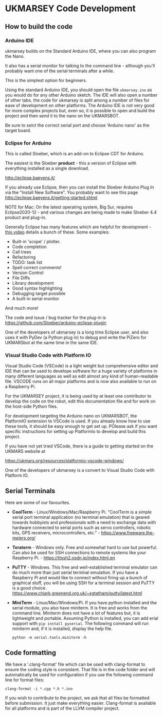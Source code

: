 # UKMARSEY Code Development

## How to build the code

### Arduino IDE

ukmarsey builds on the Standard Arduino IDE, where you can also program the Nano.

It also has a serial monitor for talking to the command line - although you'll probably want one of the serial terminals after a while.

This is the simplest option for beginners.

Using the standard Arduino IDE, you should open the file ```ukmarsey.ino``` as you would do for any other Arduino sketch. The IDE will also open a number of other tabs. the code for ukmarsey is split among a number of files for ease of development on other platforms. The Arduino IDE is not very good for more complex projects but, even so, it is possible to open and build the project and then send it to the nano on the UKMARSBOT.

Be sure to selct the correct serial port and choose 'Arduino nano' as the target board.

### Eclipse for Arduino

This is called Sloeber, which is an add-on to Eclipse CDT for Arduino.

The easiest is the Sloeber **product** - this a version of Eclipse with everything installed as a single download.

http://eclipse.baeyens.it/


If you already use Eclipse, then you can install the Sloeber Arduino Plug In via the "Install New Software". You probably want to see this page http://eclipse.baeyens.it/getting-started.shtml

NOTE for Mac: On the latest operating system, Big Sur, requires Eclipse2020-12 - and various changes are being made to make Sloeber 4.4 product and plug-in.

Generally Eclipse has many features which are helpful for development - [this video](https://www.youtube.com/watch?v=QWEvO2DztoI) details a bunch of these. Some examples:

 * Built-in 'scope' / plotter.
 * Code completion
 * Call trees
 * Refactoring
 * TODO: task list
 * Spell correct comments!
 * Version Control
 * File Diffs
 * Library development
 * Good syntax highlighting
 * Debugging target possible
 * A built-in serial monitor

And much more!

The code and issue / bug tracker for the plug-in is https://github.com/Sloeber/arduino-eclipse-plugin

One of the developers of ukmarsey is a long time Eclipse user, and also uses it with PyDev (a Python plug in) to debug and write the PiZero for UKMARSbot at the same time in the same IDE.


### Visual Studio Code with Platform IO

Visual Studio Code (VSCode) is a light weight but comprehensive editor and IDE that can be used to develope software for a huge variety of platforms in many different languages as well as edit almost any kind of human-readable file. VSCODE runs on all major platforms and is now also available to run on a Raspberry Pi.

For the UKMARSEY project, it is being used by at least one contributor to develop the code on the robot, edit this documentation file and for work on the host-side Python files.

For development targeting the Arduino nano on UKMARSBOT, the PlatformIO extension to VSCode is used. If you already know how to use these tools, it should be easy enough to get set up. POlease ask if you want specific instructions for setting up PlatformIo to develop and build this project.

If you have not yet tried VSCode, there is a guide to getting started on the UKMARS website at

https://ukmars.org/resources/platformio-vscode-windows/

One of the developers of ukmarsey is a convert to Visual Studio Code with Platform IO.


## Serial Terminals

Here are some of our favourites.


 * **CoolTerm** - Linux/Windows/Mac/Raspberry Pi. "CoolTerm is a simple serial port terminal application (no terminal emulation) that is geared towards hobbyists and professionals with a need to exchange data with hardware connected to serial ports such as servo controllers, robotic kits, GPS receivers, microcontrollers, etc."  -  https://www.freeware.the-meiers.org/

 * **Teraterm** - Windows only. Free and somewhat hard to use but powerful. Can also be used for SSH connections to remote systems like your Raspberry Pi. - https://ttssh2.osdn.jp/index.html.en

* **PuTTY** - Windows. This free and well-established terminal emulator can do much more than just serial terminal emulation. If you have a Raspberry Pi and would like to connect without firing up a bunch of graphical stuff, you will be using SSH for a terminal session and PuTTY is a good choice. https://www.chiark.greenend.org.uk/~sgtatham/putty/latest.html

* **MiniTerm** - Linux/Mac/Windows/Pi. If you have python installed and the serial module, you also have miniterm. It is free and works from the command line. Miniterm does not have a lot of features but, it is lightweight and portable.  Assuming Python is installed, you can add erial support with ```pip install pyserial```. The following command will run miniterm and, if it is installed, display the help file.

      python -m serial.tools.miniterm -h

## Code formatting

We have a '.clang-format' file which can be used with clang-format to ensure the coding style is consistent. That file is in the code folder and will automatically be used for configuration if you use the following command line for format files:

    clang-format -i *.cpp *.h *.ino

If you wish to contribute to the project, we ask that all files be formatted before submission. It just make everything easier. Clang-format is available for all platforms and is part of the LLVM compiler project.

